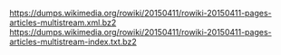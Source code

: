 https://dumps.wikimedia.org/rowiki/20150411/rowiki-20150411-pages-articles-multistream.xml.bz2
https://dumps.wikimedia.org/rowiki/20150411/rowiki-20150411-pages-articles-multistream-index.txt.bz2
